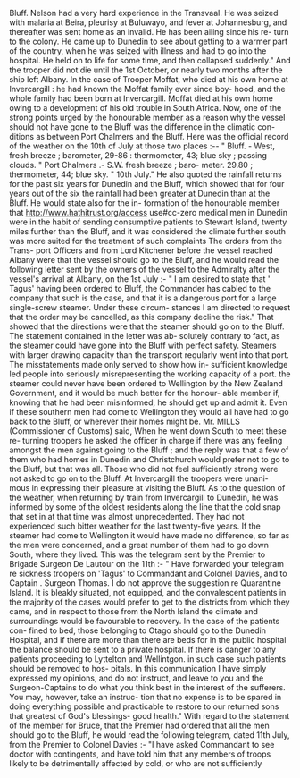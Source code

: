 Bluff. Nelson had a very hard experience in the Transvaal. He was seized with malaria at Beira, pleurisy at Buluwayo, and fever at Johannesburg, and thereafter was sent home as an invalid. He has been ailing since his re- turn to the colony. He came up to Dunedin to see about getting to a warmer part of the country, when he was seized with illness and had to go into the hospital. He held on to life for some time, and then collapsed suddenly." And the trooper did not die until the 1st October, or nearly two months after the ship left Albany. In the case of Trooper Moffat, who died at his own home at Invercargill : he had known the Moffat family ever since boy- hood, and the whole family had been born at Invercargill. Moffat died at his own home owing to a development of his old trouble in South Africa. Now, one of the strong points urged by the honourable member as a reason why the vessel should not have gone to the Bluff was the difference in the climatic con- ditions as between Port Chalmers and the Bluff. Here was the official record of the weather on the 10th of July at those two places :-- " Bluff. - West, fresh breeze ; barometer, 29-86 : thermometer, 43; blue sky ; passing clouds. " Port Chalmers .- S.W. fresh breeze ; baro- meter. 29.80 ; thermometer, 44; blue sky. " 10th July." He also quoted the rainfall returns for the past six years for Dunedin and the Bluff, which showed that for four years out of the six the rainfall had been greater at Dunedin than at the Bluff. He would state also for the in- formation of the honourable member that http://www.hathitrust.org/access use#cc-zero medical men in Dunedin were in the habit of sending consumptive patients to Stewart Island, twenty miles further than the Bluff, and it was considered the climate further south was more suited for the treatment of such complaints The orders from the Trans- port Officers and from Lord Kitchener before the vessel reached Albany were that the vessel should go to the Bluff, and he would read the following letter sent by the owners of the vessel to the Admiralty after the vessel's arrival at Albany, on the 1st July :- " I am desired to state that ' Tagus' having been ordered to Bluff, the Commander has cabled to the company that such is the case, and that it is a dangerous port for a large single-screw steamer. Under these circum- stances I am directed to request that the order may be cancelled, as this company decline the risk." That showed that the directions were that the steamer should go on to the Bluff. The statement contained in the letter was ab- solutely contrary to fact, as the steamer could have gone into the Bluff with perfect safety. Steamers with larger drawing capacity than the transport regularly went into that port. The misstatements made only served to show how in- sufficient knowledge led people into seriously misrepresenting the working capacity of a port. the steamer could never have been ordered to Wellington by the New Zealand Government, and it would be much better for the honour- able member if, knowing that he had been misinformed, he should get up and admit it. Even if these southern men had come to Wellington they would all have had to go back to the Bluff, or wherever their homes might be. Mr. MILLS (Commissioner of Customs) said, When he went down South to meet these re- turning troopers he asked the officer in charge if there was any feeling amongst the men against going to the Bluff ; and the reply was that a few of them who had homes in Dunedin and Christchurch would prefer not to go to the Bluff, but that was all. Those who did not feel sufficiently strong were not asked to go on to the Bluff. At Invercargill the troopers were unani- mous in expressing their pleasure at visiting the Bluff. As to the question of the weather, when returning by train from Invercargill to Dunedin, he was informed by some of the oldest residents along the line that the cold snap that set in at that time was almost unprecedented. They had not experienced such bitter weather for the last twenty-five years. If the steamer had come to Wellington it would have made no difference, so far as the men were concerned, and a great number of them had to go down South, where they lived. This was the telegram sent by the Premier to Brigade Surgeon De Lautour on the 11th :- " Have forwarded your telegram re sickness troopers on 'Tagus' to Commandant and Colonel Davies, and to Captain . Surgeon Thomas. I do not approve the suggestion re Quarantine Island. It is bleakly situated, not equipped, and the convalescent patients in the majority of the cases would prefer to get to the districts from which they came, and in respect to those from the North Island the climate and surroundings would be favourable to recovery. In the case of the patients con- fined to bed, those belonging to Otago should go to the Dunedin Hospital, and if there are more than there are beds for in the public hospital the balance should be sent to a private hospital. If there is danger to any patients proceeding to Lyttelton and Wellintgon. in such case such patients should be removed to hos- pitals. In this communication I have simply expressed my opinions, and do not instruct, and leave to you and the Surgeon-Captains to do what you think best in the interest of the sufferers. You may, however, take an instruc- tion that no expense is to be spared in doing everything possible and practicable to restore to our returned sons that greatest of God's blessings- good health." With regard to the statement of the member for Bruce, that the Premier had ordered that all the men should go to the Bluff, he would read the following telegram, dated 11th July, from the Premier to Colonel Davies :- "I have asked Commandant to see doctor with contingents, and have told him that any members of troops likely to be detrimentally affected by cold, or who are not sufficiently 